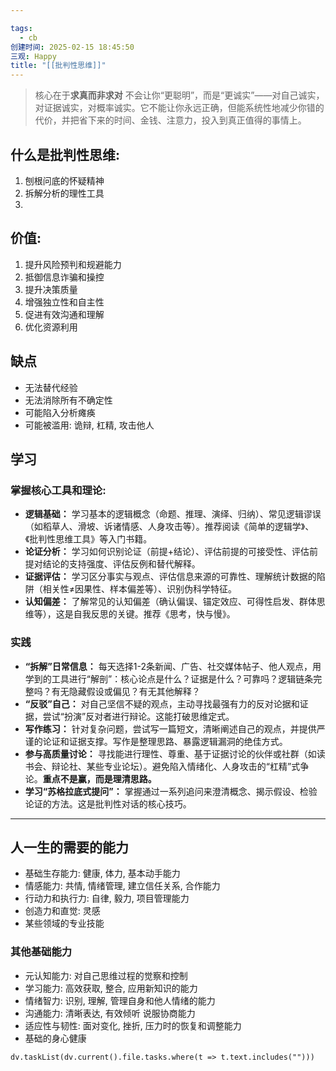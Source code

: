 ```yaml
---

tags:
  - cb
创建时间: 2025-02-15 18:45:50
三观: Happy
title: "[[批判性思维]]"
---
```



>核心在于**求真而非求对** 不会让你“更聪明”，而是“更诚实”——对自己诚实，对证据诚实，对概率诚实。它不能让你永远正确，但能系统性地减少你错的代价，并把省下来的时间、金钱、注意力，投入到真正值得的事情上。



## 什么是批判性思维:
1. 刨根问底的怀疑精神
2. 拆解分析的理性工具
3. 

## 价值: 
1. 提升风险预判和规避能力
2. 抵御信息诈骗和操控
3. 提升决策质量
4. 增强独立性和自主性
5. 促进有效沟通和理解
6. 优化资源利用

## 缺点
* 无法替代经验
* 无法消除所有不确定性
* 可能陷入分析瘫痪
* 可能被滥用: 诡辩, 杠精, 攻击他人


## 学习
### 掌握核心工具和理论: 

- **逻辑基础：** 学习基本的逻辑概念（命题、推理、演绎、归纳）、常见逻辑谬误（如稻草人、滑坡、诉诸情感、人身攻击等）。推荐阅读《简单的逻辑学》、《批判性思维工具》等入门书籍。
- **论证分析：** 学习如何识别论证（前提+结论）、评估前提的可接受性、评估前提对结论的支持强度、评估反例和替代解释。
- **证据评估：** 学习区分事实与观点、评估信息来源的可靠性、理解统计数据的陷阱（相关性≠因果性、样本偏差等）、识别伪科学特征。
- **认知偏差：** 了解常见的认知偏差（确认偏误、锚定效应、可得性启发、群体思维等），这是自我反思的关键。推荐《思考，快与慢》。

### 实践

- **“拆解”日常信息：** 每天选择1-2条新闻、广告、社交媒体帖子、他人观点，用学到的工具进行“解剖”：核心论点是什么？证据是什么？可靠吗？逻辑链条完整吗？有无隐藏假设或偏见？有无其他解释？
- **“反驳”自己：** 对自己坚信不疑的观点，主动寻找最强有力的反对论据和证据，尝试“扮演”反对者进行辩论。这能打破思维定式。
- **写作练习：** 针对复杂问题，尝试写一篇短文，清晰阐述自己的观点，并提供严谨的论证和证据支撑。写作是整理思路、暴露逻辑漏洞的绝佳方式。
- **参与高质量讨论：** 寻找能进行理性、尊重、基于证据讨论的伙伴或社群（如读书会、辩论社、某些专业论坛）。避免陷入情绪化、人身攻击的“杠精”式争论。**重点不是赢，而是理清思路。**
- **学习“苏格拉底式提问”：** 掌握通过一系列追问来澄清概念、揭示假设、检验论证的方法。这是批判性对话的核心技巧。




---


## 人一生的需要的能力
* 基础生存能力: 健康, 体力, 基本动手能力
* 情感能力: 共情, 情绪管理, 建立信任关系, 合作能力
* 行动力和执行力: 自律, 毅力, 项目管理能力
* 创造力和直觉: 灵感
* 某些领域的专业技能

### 其他基础能力
* 元认知能力: 对自己思维过程的觉察和控制
* 学习能力: 高效获取, 整合, 应用新知识的能力
* 情绪智力: 识别, 理解, 管理自身和他人情绪的能力
* 沟通能力: 清晰表达, 有效倾听 说服协商能力
* 适应性与韧性: 面对变化, 挫折, 压力时的恢复和调整能力
* 基础的身心健康


```dataviewjs
dv.taskList(dv.current().file.tasks.where(t => t.text.includes("")))
```

